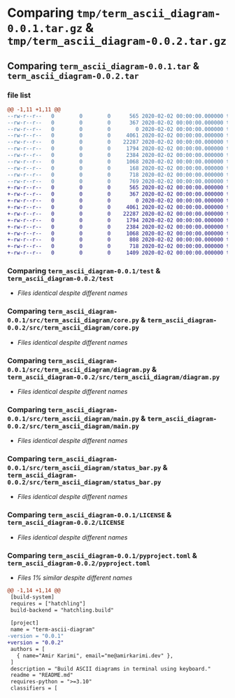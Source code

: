 # Comparing `tmp/term_ascii_diagram-0.0.1.tar.gz` & `tmp/term_ascii_diagram-0.0.2.tar.gz`

## Comparing `term_ascii_diagram-0.0.1.tar` & `term_ascii_diagram-0.0.2.tar`

### file list

```diff
@@ -1,11 +1,11 @@
--rw-r--r--   0        0        0      565 2020-02-02 00:00:00.000000 term_ascii_diagram-0.0.1/test
--rw-r--r--   0        0        0      367 2020-02-02 00:00:00.000000 term_ascii_diagram-0.0.1/.vscode/settings.json
--rw-r--r--   0        0        0        0 2020-02-02 00:00:00.000000 term_ascii_diagram-0.0.1/src/term_ascii_diagram/__init__.py
--rw-r--r--   0        0        0     4061 2020-02-02 00:00:00.000000 term_ascii_diagram-0.0.1/src/term_ascii_diagram/core.py
--rw-r--r--   0        0        0    22287 2020-02-02 00:00:00.000000 term_ascii_diagram-0.0.1/src/term_ascii_diagram/diagram.py
--rw-r--r--   0        0        0     1794 2020-02-02 00:00:00.000000 term_ascii_diagram-0.0.1/src/term_ascii_diagram/main.py
--rw-r--r--   0        0        0     2384 2020-02-02 00:00:00.000000 term_ascii_diagram-0.0.1/src/term_ascii_diagram/status_bar.py
--rw-r--r--   0        0        0     1068 2020-02-02 00:00:00.000000 term_ascii_diagram-0.0.1/LICENSE
--rw-r--r--   0        0        0      168 2020-02-02 00:00:00.000000 term_ascii_diagram-0.0.1/README.md
--rw-r--r--   0        0        0      718 2020-02-02 00:00:00.000000 term_ascii_diagram-0.0.1/pyproject.toml
--rw-r--r--   0        0        0      769 2020-02-02 00:00:00.000000 term_ascii_diagram-0.0.1/PKG-INFO
+-rw-r--r--   0        0        0      565 2020-02-02 00:00:00.000000 term_ascii_diagram-0.0.2/test
+-rw-r--r--   0        0        0      367 2020-02-02 00:00:00.000000 term_ascii_diagram-0.0.2/.vscode/settings.json
+-rw-r--r--   0        0        0        0 2020-02-02 00:00:00.000000 term_ascii_diagram-0.0.2/src/term_ascii_diagram/__init__.py
+-rw-r--r--   0        0        0     4061 2020-02-02 00:00:00.000000 term_ascii_diagram-0.0.2/src/term_ascii_diagram/core.py
+-rw-r--r--   0        0        0    22287 2020-02-02 00:00:00.000000 term_ascii_diagram-0.0.2/src/term_ascii_diagram/diagram.py
+-rw-r--r--   0        0        0     1794 2020-02-02 00:00:00.000000 term_ascii_diagram-0.0.2/src/term_ascii_diagram/main.py
+-rw-r--r--   0        0        0     2384 2020-02-02 00:00:00.000000 term_ascii_diagram-0.0.2/src/term_ascii_diagram/status_bar.py
+-rw-r--r--   0        0        0     1068 2020-02-02 00:00:00.000000 term_ascii_diagram-0.0.2/LICENSE
+-rw-r--r--   0        0        0      808 2020-02-02 00:00:00.000000 term_ascii_diagram-0.0.2/README.md
+-rw-r--r--   0        0        0      718 2020-02-02 00:00:00.000000 term_ascii_diagram-0.0.2/pyproject.toml
+-rw-r--r--   0        0        0     1409 2020-02-02 00:00:00.000000 term_ascii_diagram-0.0.2/PKG-INFO
```

### Comparing `term_ascii_diagram-0.0.1/test` & `term_ascii_diagram-0.0.2/test`

 * *Files identical despite different names*

### Comparing `term_ascii_diagram-0.0.1/src/term_ascii_diagram/core.py` & `term_ascii_diagram-0.0.2/src/term_ascii_diagram/core.py`

 * *Files identical despite different names*

### Comparing `term_ascii_diagram-0.0.1/src/term_ascii_diagram/diagram.py` & `term_ascii_diagram-0.0.2/src/term_ascii_diagram/diagram.py`

 * *Files identical despite different names*

### Comparing `term_ascii_diagram-0.0.1/src/term_ascii_diagram/main.py` & `term_ascii_diagram-0.0.2/src/term_ascii_diagram/main.py`

 * *Files identical despite different names*

### Comparing `term_ascii_diagram-0.0.1/src/term_ascii_diagram/status_bar.py` & `term_ascii_diagram-0.0.2/src/term_ascii_diagram/status_bar.py`

 * *Files identical despite different names*

### Comparing `term_ascii_diagram-0.0.1/LICENSE` & `term_ascii_diagram-0.0.2/LICENSE`

 * *Files identical despite different names*

### Comparing `term_ascii_diagram-0.0.1/pyproject.toml` & `term_ascii_diagram-0.0.2/pyproject.toml`

 * *Files 1% similar despite different names*

```diff
@@ -1,14 +1,14 @@
 [build-system]
 requires = ["hatchling"]
 build-backend = "hatchling.build"
 
 [project]
 name = "term-ascii-diagram"
-version = "0.0.1"
+version = "0.0.2"
 authors = [
   { name="Amir Karimi", email="me@amirkarimi.dev" },
 ]
 description = "Build ASCII diagrams in terminal using keyboard."
 readme = "README.md"
 requires-python = ">=3.10"
 classifiers = [
```

